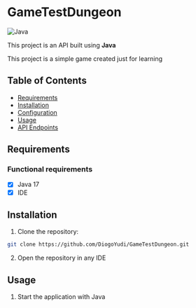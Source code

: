 # GameTestDungeon

![Java](https://img.shields.io/badge/java-%23ED8B00.svg?style=for-the-badge&logo=openjdk&logoColor=white)

This project is an API built using **Java**

This project is a simple game created just for learning

## Table of Contents

- [Requirements](#requirements)
- [Installation](#installation)
- [Configuration](#configuration)
- [Usage](#usage)
- [API Endpoints](#api-endpoints)


## Requirements

### Functional requirements

- [x] Java 17
- [x] IDE

## Installation

1. Clone the repository:

```bash
git clone https://github.com/DiogoYudi/GameTestDungeon.git
```

2. Open the repository in any IDE

## Usage

1. Start the application with Java



